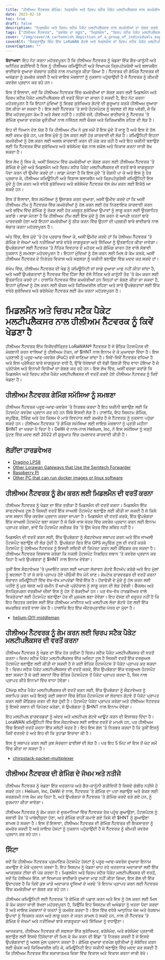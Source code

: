 ```yaml
---
title: "ਹੀਲੀਅਮ ਨੈੱਟਵਰਕ ਗੇਮਿੰਗ: ਮਿਡਲਮੈਨ ਅਤੇ ਚਿਰਪ ਸਟੈਕ ਪੈਕੇਟ ਮਲਟੀਪਲੈਕਸਰ ਨਾਲ ਕਮਜ਼ੋਰੀਆਂ ਦਾ ਸ਼ੋਸ਼ਣ ਕਰਨਾ"
date: 2023-02-18
toc: true
draft: false
description: "ਮਿਡਲਮੈਨ ਅਤੇ ਚਿਰਪ ਸਟੈਕ ਪੈਕੇਟ ਮਲਟੀਪਲੈਕਸਰ ਨਾਲ ਕਮਜ਼ੋਰੀਆਂ ਦਾ ਸ਼ੋਸ਼ਣ ਕਰਕੇ ਹੀਲੀਅਮ ਨੈੱਟਵਰਕ ਨੂੰ ਕਿਵੇਂ ਖੇਡਣਾ ਹੈ, ਨਾਲ ਹੀ ਅਜਿਹਾ ਕਰਨ ਦੇ ਜੋਖਮਾਂ ਅਤੇ ਨਤੀਜਿਆਂ ਬਾਰੇ ਜਾਣੋ।"
tags: ["ਹੀਲੀਅਮ ਨੈੱਟਵਰਕ", "ਕਵਰੇਜ ਦਾ ਸਬੂਤ", "ਮਿਡਲਮੈਨ", "ਚਿਰਪ ਸਟੈਕ ਪੈਕੇਟ ਮਲਟੀਪਲੈਕਸਰ", "ਗੇਮਿੰਗ", "ਕਮਜ਼ੋਰੀਆਂ ਦਾ ਸ਼ੋਸ਼ਣ ਕਰਨਾ", "LoRaWAN ਨੈੱਟਵਰਕ", "cryptocurrency", "ਬਲਾਕਚੈਨ", "ਵਿਕੇਂਦਰੀਕ੍ਰਿਤ ਨੈੱਟਵਰਕ", "ਹੌਟਸਪੌਟ", "ਸਪੂਫਿੰਗ", "ਧੋਖਾਧੜੀ", "ਗੈਰ ਕਾਨੂੰਨੀ ਗਤੀਵਿਧੀ", "ਜੁਰਮਾਨੇ", "ਨੈੱਟਵਰਕ ਦੀ ਇਕਸਾਰਤਾ", "ਇਨਾਮ", "ਖਤਰਨਾਕ ਅਦਾਕਾਰ", "ਨੈੱਟਵਰਕ ਸੁਰੱਖਿਆ", "ਜਾਇਜ਼ ਮੇਜ਼ਬਾਨ"]
cover: "/img/cover/A_cartoonish_depiction_of_a_group_of_individuals_exploiting.png"
coverAlt: "ਬੈਕਗ੍ਰਾਉਂਡ ਵਿੱਚ ਇੱਕ LoRaWAN ਗੇਟਵੇ ਅਤੇ ਮਿਡਲਮੈਨ ਜਾਂ ਚਿਰਪ ਸਟੈਕ ਪੈਕੇਟ ਮਲਟੀਪਲੈਕਸਰ ਦੇ ਚਿੱਤਰ ਦੇ ਨਾਲ ਇੱਕ ਹੀਲੀਅਮ ਬੈਲੂਨ ਦਾ ਸ਼ੋਸ਼ਣ ਕਰਨ ਵਾਲੇ ਵਿਅਕਤੀਆਂ ਦੇ ਇੱਕ ਸਮੂਹ ਦਾ ਇੱਕ ਕਾਰਟੂਨਿਸ਼ ਚਿੱਤਰਣ।"
coverCaption: ""
---
```


**ਬੇਦਾਅਵਾ**:
ਇਹ ਨੋਟ ਕਰਨਾ ਮਹੱਤਵਪੂਰਨ ਹੈ ਕਿ ਹੀਲੀਅਮ ਨੈੱਟਵਰਕ ਨੂੰ ਖੇਡਣਾ ਇੱਕ ਗੈਰ-ਕਾਨੂੰਨੀ ਅਤੇ ਅਨੈਤਿਕ ਗਤੀਵਿਧੀ ਹੈ ਜਿਸ ਨੂੰ ਹੀਲੀਅਮ ਕਮਿਊਨਿਟੀ ਅਤੇ ਵਿਆਪਕ ਕ੍ਰਿਪਟੋਕਰੰਸੀ ਅਤੇ ਬਲਾਕਚੈਨ ਭਾਈਚਾਰੇ ਦੁਆਰਾ ਜ਼ੋਰਦਾਰ ਤਰੀਕੇ ਨਾਲ ਨਾਮਨਜ਼ੂਰ ਕੀਤਾ ਗਿਆ ਹੈ। ਨੈੱਟਵਰਕ ਦੀ ਗੇਮਿੰਗ ਨੈੱਟਵਰਕ ਦੀ ਅਖੰਡਤਾ ਨੂੰ ਕਮਜ਼ੋਰ ਕਰਦੀ ਹੈ ਅਤੇ ਜਾਇਜ਼ ਮੇਜ਼ਬਾਨਾਂ ਨੂੰ ਨੁਕਸਾਨ ਪਹੁੰਚਾਉਂਦੀ ਹੈ ਜੋ ਨੈੱਟਵਰਕ ਨੂੰ ਕੀਮਤੀ ਕਵਰੇਜ ਪ੍ਰਦਾਨ ਕਰ ਰਹੇ ਹਨ।

ਇਸ ਤੋਂ ਇਲਾਵਾ, ਜਦੋਂ ਕਿ ਹੀਲੀਅਮ ਨੈਟਵਰਕ ਵਿੱਚ ਕਮਜ਼ੋਰੀਆਂ ਦਾ ਸ਼ੋਸ਼ਣ ਕਰਨ ਲਈ ਮਿਡਲਮੈਨ ਅਤੇ ਚਿਰਪ ਸਟੈਕ ਪੈਕੇਟ ਮਲਟੀਪਲੈਕਸਰ ਦੀ ਵਰਤੋਂ ਚਿੰਤਾ ਦਾ ਕਾਰਨ ਹੋ ਸਕਦੀ ਹੈ, ਇਹ ਨੋਟ ਕਰਨਾ ਮਹੱਤਵਪੂਰਨ ਹੈ ਕਿ ਇਹਨਾਂ ਮੁੱਦਿਆਂ ਨੂੰ ਸਿਰਫ ਸੁਰੱਖਿਅਤ ਗੇਟਵੇ ਦੀ ਸ਼ੁਰੂਆਤ ਕਰਕੇ ਹੀਲੀਅਮ ਦੁਆਰਾ ਹੱਲ ਕੀਤਾ ਜਾ ਸਕਦਾ ਹੈ। ਇਸ ਲਈ ਨੈੱਟਵਰਕ 'ਤੇ ਸਾਰੇ ਹੌਟਸਪੌਟਸ ਨੂੰ ਬਦਲਣ ਦੀ ਲੋੜ ਪਵੇਗੀ, ਜੋ ਕਿ ਇੱਕ ਮਹੱਤਵਪੂਰਨ ਕੰਮ ਹੈ ਅਤੇ ਸੰਭਵ ਨਹੀਂ ਹੈ। ਨਤੀਜੇ ਵਜੋਂ, ਹੀਲੀਅਮ ਭਾਈਚਾਰੇ ਨੂੰ ਨੈੱਟਵਰਕ 'ਤੇ ਗੇਮਿੰਗ ਦੁਆਰਾ ਦਰਪੇਸ਼ ਚੁਣੌਤੀਆਂ ਨਾਲ ਨਜਿੱਠਣ ਲਈ ਚੌਕਸ ਅਤੇ ਕਿਰਿਆਸ਼ੀਲ ਰਹਿਣ ਦੀ ਲੋੜ ਹੈ।

ਇਹ ਵੀ ਧਿਆਨ ਦੇਣ ਯੋਗ ਹੈ ਕਿ ਹੀਲੀਅਮ ਟੀਮ ਨੇ ਕੁਝ ਸਮੇਂ ਤੋਂ ਇਸ ਮੁੱਦੇ ਤੋਂ ਜਾਣੂ ਹੈ ਅਤੇ ਇਸ ਦੇ ਹੱਲ ਲਈ ਕਦਮ ਚੁੱਕੇ ਹਨ, ਪਰ ਇਸ ਮੁੱਦੇ ਨੂੰ ਹੱਲ ਕਰਨ ਲਈ ਹੋਰ ਕਾਰਵਾਈ ਦੀ ਲੋੜ ਹੈ। ਕਮਿਊਨਿਟੀ ਇਹਨਾਂ ਕਮਜ਼ੋਰੀਆਂ ਨੂੰ ਹੱਲ ਕਰਨ ਲਈ ਅਸਲ ਕਾਰਵਾਈ ਕਰਨ ਦੀ ਮੰਗ ਕਰ ਰਹੀ ਹੈ ਅਤੇ ਇਹ ਯਕੀਨੀ ਬਣਾਉਣ ਲਈ ਕਿ ਨੈੱਟਵਰਕ ਇੱਕ ਸੁਰੱਖਿਅਤ ਅਤੇ ਭਰੋਸੇਮੰਦ ਢੰਗ ਨਾਲ ਸਕੇਲ ਅਤੇ ਵਿਕਾਸ ਕਰਨਾ ਜਾਰੀ ਰੱਖ ਸਕਦਾ ਹੈ।

ਇਸ ਲੇਖ ਨੂੰ ਲਿਖ ਕੇ, ਅਸੀਂ ਸਿਸਟਮ ਵਿੱਚ ਕਮਜ਼ੋਰੀਆਂ ਦਾ ਸ਼ੋਸ਼ਣ ਕਰਨ ਲਈ ਹੀਲੀਅਮ ਨੈੱਟਵਰਕ 'ਤੇ ਗੇਮਿੰਗ ਦੇ ਮੁੱਦੇ ਅਤੇ ਮਿਡਲਮੈਨ ਅਤੇ ਚਿਰਪ ਸਟੈਕ ਪੈਕੇਟ ਮਲਟੀਪਲੈਕਸਰ ਦੀ ਵਰਤੋਂ ਬਾਰੇ ਜਾਗਰੂਕਤਾ ਪੈਦਾ ਕਰਨ ਦੀ ਉਮੀਦ ਕਰਦੇ ਹਾਂ। ਸਾਡਾ ਮੰਨਣਾ ਹੈ ਕਿ ਇਸ ਮੁੱਦੇ 'ਤੇ ਰੌਸ਼ਨੀ ਪਾ ਕੇ ਅਤੇ ਇਸ ਨੂੰ ਹੋਰ ਪ੍ਰਚਾਰ ਕੇ, ਹੀਲੀਅਮ ਕਮਿਊਨਿਟੀ ਅਤੇ ਵਿਸ਼ਾਲ ਬਲਾਕਚੈਨ ਅਤੇ ਕ੍ਰਿਪਟੋਕੁਰੰਸੀ ਕਮਿਊਨਿਟੀ ਇਸ ਮੁੱਦੇ ਨੂੰ ਹੱਲ ਕਰਨ ਅਤੇ ਵਧੇਰੇ ਸੁਰੱਖਿਅਤ ਅਤੇ ਭਰੋਸੇਮੰਦ ਨੈੱਟਵਰਕ ਵੱਲ ਕੰਮ ਕਰਨ ਲਈ ਇਕੱਠੇ ਆ ਸਕਦੇ ਹਨ।

ਇਸ ਤੋਂ ਇਲਾਵਾ, ਇਸ ਸਮੱਸਿਆ ਨੂੰ ਉਜਾਗਰ ਕਰਨ ਦੁਆਰਾ, ਅਸੀਂ ਉਮੀਦ ਕਰਦੇ ਹਾਂ ਕਿ ਅਸੀਂ ਹੀਲੀਅਮ ਟੀਮ ਨੂੰ ਨੈੱਟਵਰਕ ਵਿੱਚ ਕਮਜ਼ੋਰੀਆਂ ਨੂੰ ਹੱਲ ਕਰਨ ਲਈ ਹੋਰ ਨਿਰਣਾਇਕ ਕਾਰਵਾਈ ਕਰਨ ਅਤੇ ਭਵਿੱਖ ਵਿੱਚ ਗੇਮਿੰਗ ਨੂੰ ਰੋਕਣ ਲਈ ਹੋਰ ਮਜ਼ਬੂਤ ਸੁਰੱਖਿਆ ਉਪਾਵਾਂ ਨੂੰ ਲਾਗੂ ਕਰਨ ਲਈ ਉਤਸ਼ਾਹਿਤ ਕਰਾਂਗੇ। ਸਾਡਾ ਮੰਨਣਾ ਹੈ ਕਿ ਹੀਲੀਅਮ ਟੀਮ ਲਈ ਇਸ ਮੁੱਦੇ ਨੂੰ ਹੱਲ ਕਰਨ ਦੇ ਆਪਣੇ ਯਤਨਾਂ ਬਾਰੇ ਪਾਰਦਰਸ਼ੀ ਹੋਣਾ ਅਤੇ ਇਹਨਾਂ ਕਮਜ਼ੋਰੀਆਂ ਨੂੰ ਠੀਕ ਕਰਨ ਵਿੱਚ ਉਹਨਾਂ ਦੀ ਪ੍ਰਗਤੀ ਬਾਰੇ ਭਾਈਚਾਰੇ ਨਾਲ ਸੰਚਾਰ ਕਰਨਾ ਮਹੱਤਵਪੂਰਨ ਹੈ।

ਅੰਤ ਵਿੱਚ, ਇਸ ਮੁੱਦੇ 'ਤੇ ਹੋਰ ਪ੍ਰਚਾਰ ਲਿਆ ਕੇ, ਅਸੀਂ ਉਮੀਦ ਕਰਦੇ ਹਾਂ ਕਿ ਹੇਲੀਅਮ ਨੈੱਟਵਰਕ 'ਤੇ ਗੇਮਿੰਗ ਦੇ ਜੋਖਮਾਂ ਅਤੇ ਨਤੀਜਿਆਂ ਬਾਰੇ ਵਧੇਰੇ ਜਾਗਰੂਕਤਾ ਅਤੇ ਸਿੱਖਿਆ ਨੂੰ ਉਤਸ਼ਾਹਿਤ ਕੀਤਾ ਜਾਵੇਗਾ। ਉਪਭੋਗਤਾਵਾਂ ਲਈ ਨੈੱਟਵਰਕ 'ਤੇ ਨੈਤਿਕ ਵਿਵਹਾਰ ਦੇ ਮਹੱਤਵ ਅਤੇ ਗੇਮਿੰਗ ਕਾਰਨ ਹੋਣ ਵਾਲੇ ਸੰਭਾਵੀ ਨੁਕਸਾਨ ਨੂੰ ਸਮਝਣਾ ਮਹੱਤਵਪੂਰਨ ਹੈ। ਇਹਨਾਂ ਮੁੱਦਿਆਂ ਨੂੰ ਹੱਲ ਕਰਨ ਲਈ ਮਿਲ ਕੇ ਕੰਮ ਕਰਕੇ, ਅਸੀਂ ਹੀਲੀਅਮ ਨੈੱਟਵਰਕ ਦੇ ਨਿਰੰਤਰ ਵਿਕਾਸ ਅਤੇ ਸਫਲਤਾ ਨੂੰ ਯਕੀਨੀ ਬਣਾਉਣ ਵਿੱਚ ਮਦਦ ਕਰ ਸਕਦੇ ਹਾਂ।

ਸੰਖੇਪ ਵਿੱਚ, ਹੀਲੀਅਮ ਨੈੱਟਵਰਕ ਦੀ ਖੇਡ ਨੂੰ ਕਮਿਊਨਿਟੀ ਜਾਂ ਸਾਡੇ ਦੁਆਰਾ ਮਾਫ਼ ਨਹੀਂ ਕੀਤਾ ਜਾਂਦਾ ਹੈ, ਅਤੇ ਅਸੀਂ ਉਪਭੋਗਤਾਵਾਂ ਨੂੰ ਨੈੱਟਵਰਕ ਵਿੱਚ ਹਿੱਸਾ ਲੈਣ ਵੇਲੇ ਨੈਤਿਕ ਅਤੇ ਕਾਨੂੰਨੀ ਤੌਰ 'ਤੇ ਕੰਮ ਕਰਨ ਲਈ ਉਤਸ਼ਾਹਿਤ ਕਰਦੇ ਹਾਂ। ਹਾਲਾਂਕਿ ਨੈਟਵਰਕ ਵਿੱਚ ਕਮਜ਼ੋਰੀਆਂ ਹਨ ਜਿਨ੍ਹਾਂ ਦਾ ਸ਼ੋਸ਼ਣ ਕੀਤਾ ਜਾ ਸਕਦਾ ਹੈ, ਇਹਨਾਂ ਮੁੱਦਿਆਂ ਨੂੰ ਹੱਲ ਕਰਨ ਲਈ ਚੌਕਸ ਅਤੇ ਕਿਰਿਆਸ਼ੀਲ ਰਹਿਣਾ ਅਤੇ ਸਾਰੇ ਉਪਭੋਗਤਾਵਾਂ ਲਈ ਇੱਕ ਵਧੇਰੇ ਸੁਰੱਖਿਅਤ ਅਤੇ ਭਰੋਸੇਮੰਦ ਨੈੱਟਵਰਕ ਲਈ ਕੰਮ ਕਰਨਾ ਮਹੱਤਵਪੂਰਨ ਹੈ।

# ਮਿਡਲਮੈਨ ਅਤੇ ਚਿਰਪ ਸਟੈਕ ਪੈਕੇਟ ਮਲਟੀਪਲੈਕਸਰ ਨਾਲ ਹੀਲੀਅਮ ਨੈੱਟਵਰਕ ਨੂੰ ਕਿਵੇਂ ਖੇਡਣਾ ਹੈ
ਹੀਲੀਅਮ ਨੈੱਟਵਰਕ ਇੱਕ ਵਿਕੇਂਦਰੀਕ੍ਰਿਤ LoRaWAN® ਨੈੱਟਵਰਕ ਹੈ ਜੋ ਭੌਤਿਕ ਹੌਟਸਪੌਟਸ ਦੀ ਮੇਜ਼ਬਾਨੀ ਕਰਨ ਵਾਲਿਆਂ ਨੂੰ ਹੀਲੀਅਮ ਟੋਕਨ, ਜਾਂ $HNT ਨਾਲ ਇਨਾਮ ਦੇ ਕੇ ਮੁਆਵਜ਼ਾ ਦਿੰਦਾ ਹੈ। ਇਸ ਪ੍ਰਣਾਲੀ ਨੂੰ ਪਰੂਫ-ਆਫ-ਕਵਰੇਜ (PoC) ਵਜੋਂ ਜਾਣਿਆ ਜਾਂਦਾ ਹੈ। ਜਿਵੇਂ-ਜਿਵੇਂ ਨੈੱਟਵਰਕ ਵਧਿਆ ਹੈ ਅਤੇ ਇਸ ਪ੍ਰੋਜੈਕਟ ਬਾਰੇ ਜਾਗਰੂਕਤਾ ਵਧੀ ਹੈ, ਉੱਥੇ ਧੋਖੇਬਾਜ਼ਾਂ ਦੀ ਵੱਡੀ ਗਿਣਤੀ ਵਿੱਚ ਵਾਧਾ ਹੋਇਆ ਹੈ ਜੋ ਪ੍ਰੋਟੋਕੋਲ ਅਤੇ ਇਨਾਮੀ ਵਿਧੀਆਂ ਦਾ ਸ਼ੋਸ਼ਣ ਕਰ ਰਹੇ ਹਨ। ਇਸ ਲੇਖ ਵਿੱਚ, ਅਸੀਂ ਚਰਚਾ ਕਰਾਂਗੇ ਕਿ ਮਿਡਲਮੈਨ ਅਤੇ ਚਿਰਪ ਸਟੈਕ ਪੈਕੇਟ ਮਲਟੀਪਲੈਕਸਰ ਦੀ ਵਰਤੋਂ ਕਰਦੇ ਹੋਏ ਹੀਲੀਅਮ ਨੈਟਵਰਕ ਨੂੰ ਕਿਵੇਂ ਖੇਡਣਾ ਹੈ।

## ਹੀਲੀਅਮ ਨੈੱਟਵਰਕ ਗੇਮਿੰਗ ਸਮੱਸਿਆ ਨੂੰ ਸਮਝਣਾ
ਹੀਲੀਅਮ ਨੈੱਟਵਰਕ ਪਰੂਫ-ਆਫ-ਕਵਰੇਜ 'ਤੇ ਨਿਰਭਰ ਕਰਦਾ ਹੈ ਇਹ ਯਕੀਨੀ ਬਣਾਉਣ ਲਈ ਕਿ ਹੌਟਸਪੌਟ ਕਵਰੇਜ ਪ੍ਰਦਾਨ ਕਰ ਰਹੇ ਹਨ ਜਿੱਥੇ ਇਸਦੀ ਲੋੜ ਹੈ। ਹਾਲਾਂਕਿ, ਇਹ ਸਿਸਟਮ ਗੇਮਿੰਗ, ਸਪੂਫਿੰਗ, ਹੈਕਿੰਗ ਅਤੇ ਹੋਰ ਕਿਸਮ ਦੇ ਮਾੜੇ ਵਿਵਹਾਰ ਲਈ ਕਮਜ਼ੋਰ ਹੈ ਜੋ ਨੈੱਟਵਰਕ ਨੂੰ ਨੁਕਸਾਨ ਪਹੁੰਚਾ ਸਕਦੇ ਹਨ। ਹੀਲੀਅਮ ਨੈੱਟਵਰਕ 'ਤੇ ਗੇਮਿੰਗ ਸਮੱਸਿਆ ਲਈ ਜਾਇਜ਼ ਮੇਜ਼ਬਾਨਾਂ ਨੂੰ ਪ੍ਰਤੀ ਮਹੀਨਾ $HNT ਦਾ ਖਰਚਾ ਪੈ ਰਿਹਾ ਹੈ। DeWi ਦੇ ਨਾਲ-ਨਾਲ Helium, Inc, ਨੇ ਇਸ ਸਮੱਸਿਆ ਨੂੰ ਜੜ੍ਹੋਂ ਪੁੱਟਣ ਵਿੱਚ ਮਦਦ ਲਈ 2022 ਦੀ ਸ਼ੁਰੂਆਤ ਵਿੱਚ ਹਮਲਾਵਰ ਕਾਰਵਾਈ ਕੀਤੀ ਹੈ।

## ਲੋੜੀਂਦਾ ਹਾਰਡਵੇਅਰ
- [Dragino LPS8](https://www.ebay.com/sch/i.html?_nkw=dragino+lps8)
- [Other Lorawan Gateways that Use the Semtech Forwarder](https://amzn.to/41bcskb)
- [Raspberry Pi](https://amzn.to/3KjFCYp)
- [Other PC that can run docker images or linux software](https://amzn.to/3YkFhcj)

## ਹੀਲੀਅਮ ਨੈੱਟਵਰਕ ਨੂੰ ਗੇਮ ਕਰਨ ਲਈ ਮਿਡਲਮੈਨ ਦੀ ਵਰਤੋਂ ਕਰਨਾ
ਹੀਲੀਅਮ ਨੈੱਟਵਰਕ ਨੂੰ ਖੇਡਣ ਦਾ ਇੱਕ ਤਰੀਕਾ ਹੈ ਮਿਡਲਮੈਨ ਦੀ ਵਰਤੋਂ ਕਰਨਾ। ਮਿਡਲਮੈਨ ਇੱਕ ਸਾਫਟਵੇਅਰ ਟੂਲ ਹੈ ਜਿਸਦੀ ਵਰਤੋਂ ਇੱਕ ਜਾਅਲੀ ਹੌਟਸਪੌਟ ਬਣਾਉਣ ਲਈ ਕੀਤੀ ਜਾ ਸਕਦੀ ਹੈ ਜੋ ਕਿਸੇ ਖਾਸ ਸਥਾਨ ਵਿੱਚ ਕਵਰੇਜ ਪ੍ਰਦਾਨ ਕਰਦਾ ਜਾਪਦਾ ਹੈ। ਮਿਡਲਮੈਨ ਦੀ ਵਰਤੋਂ ਕਰਕੇ, ਇੱਕ ਉਪਭੋਗਤਾ ਇੱਕ ਜਾਅਲੀ ਹੌਟਸਪੌਟ ਬਣਾ ਸਕਦਾ ਹੈ ਜੋ ਕਿਸੇ ਖਾਸ ਖੇਤਰ ਵਿੱਚ ਕਵਰੇਜ ਪ੍ਰਦਾਨ ਕਰਨ ਲਈ ਇਨਾਮ ਪ੍ਰਾਪਤ ਕਰੇਗਾ, ਭਾਵੇਂ ਕਿ ਹੌਟਸਪੌਟ ਸਰੀਰਕ ਤੌਰ 'ਤੇ ਉਸ ਖੇਤਰ ਵਿੱਚ ਸਥਿਤ ਨਹੀਂ ਹੈ।

ਮਿਡਲਮੈਨ ਦੀ ਵਰਤੋਂ ਕਰਨ ਲਈ, ਇੱਕ ਉਪਭੋਗਤਾ ਨੂੰ ਸੌਫਟਵੇਅਰ ਸਥਾਪਤ ਕਰਨ ਅਤੇ ਇੱਕ ਜਾਅਲੀ ਹੌਟਸਪੌਟ ਬਣਾਉਣ ਦੀ ਲੋੜ ਹੁੰਦੀ ਹੈ. ਉਪਭੋਗਤਾ ਫਿਰ ਇੱਕ GPS ਸਪੂਫਿੰਗ ਟੂਲ ਦੀ ਵਰਤੋਂ ਕਰਕੇ ਹੌਟਸਪੌਟ ਨੂੰ ਹੇਲੀਅਮ ਨੈਟਵਰਕ ਨੂੰ ਇਸਦੀ ਸਥਿਤੀ ਦੀ ਰਿਪੋਰਟ ਕਰਨ ਲਈ ਕੌਂਫਿਗਰ ਕਰ ਸਕਦਾ ਹੈ। ਹੀਲੀਅਮ ਨੈੱਟਵਰਕ ਵਿਸ਼ਵਾਸ ਕਰੇਗਾ ਕਿ ਨਕਲੀ ਹੌਟਸਪੌਟ ਨਿਸ਼ਚਿਤ ਸਥਾਨ 'ਤੇ ਕਵਰੇਜ ਪ੍ਰਦਾਨ ਕਰ ਰਿਹਾ ਹੈ ਅਤੇ ਉਪਭੋਗਤਾ ਨੂੰ $HNT ਨਾਲ ਇਨਾਮ ਦੇਵੇਗਾ।

ਤੁਸੀਂ ਇਸ ਸੌਫਟਵੇਅਰ 'ਤੇ ਪੁਆਇੰਟ ਕਰਨ ਲਈ ਆਪਣਾ ਲੋਰਾਵਨ ਗੇਟਵੇ ਸੈੱਟਅੱਪ ਕਰੋਗੇ ਅਤੇ ਇਹ ਮੁੱਲਾਂ ਨੂੰ ਬਦਲਦਾ ਹੈ ਤਾਂ ਜੋ ਸਾਰੇ ਪ੍ਰਾਪਤ ਹੋਏ ਪੀਓਸੀ ਵੈਧ ਮੰਨੇ ਜਾਣ। ਸੇਮਟੇਕ ਫਾਰਵਰਡਰ ਦੀ ਵਰਤੋਂ ਕਰਨਾ ਲੋਰਾਵਨ ਕਮਿਊਨਿਟੀ ਵਿੱਚ ਵੱਖ-ਵੱਖ ਮਾਪਦੰਡਾਂ ਵਿੱਚੋਂ ਇੱਕ ਹੈ। ਹੇਰਾਫੇਰੀ ਦੇ ਮੁੱਦੇ ਨੂੰ ਹੱਲ ਕਰਨ ਲਈ ਪਹੀਏ ਨੂੰ ਮੁੜ ਖੋਜਣ ਅਤੇ ਜ਼ਮੀਨ ਤੋਂ ਆਪਣੇ ਪ੍ਰੋਟੋਕਾਲ ਨੂੰ ਲਾਗੂ ਕਰਨ ਦੀ ਲੋੜ ਹੋਵੇਗੀ। ਚੈੱਕਸਮ ਅਤੇ ਏਨਕ੍ਰਿਪਸ਼ਨ ਵਰਗੀਆਂ ਚੀਜ਼ਾਂ ਇਸ ਨੂੰ ਹੋਣ ਤੋਂ ਰੋਕਦੀਆਂ ਹਨ। ਪਰ ਵੱਖ-ਵੱਖ ਹਾਰਡਵੇਅਰ ਵਾਲੇ ਵਿਕਰੇਤਾਵਾਂ ਲਈ ਹੌਟਸਪੌਟ ਬਣਾਉਣਾ ਹੋਰ ਵੀ ਮੁਸ਼ਕਲ ਬਣਾ ਦੇਵੇਗਾ। ਇਹ ਦੱਸਣ ਦੀ ਜ਼ਰੂਰਤ ਨਹੀਂ ਹੈ ਕਿ ਇਹ ਬਿਹਤਰ ਕਵਰੇਜ ਲਈ ਇੱਕ ਹੀਲੀਅਮ ਮਾਈਨਰ ਅਤੇ ਮਲਟੀਪਲ ਲੋਰਾ ਗੇਟਵੇ ਹੋਣ ਲਈ ਇੱਕ ਸਮਰਥਿਤ ਵਰਤੋਂ ਵਾਲਾ ਕੇਸ ਹੈ। ਹਾਲਾਂਕਿ ਇਹ ਇੱਕ ਐਂਟਰਪ੍ਰਾਈਜ਼ ਪੱਧਰ ਦਾ ਮੁੱਦਾ ਹੈ।

 - [helium-DIY-middleman](https://github.com/curiousfokker/helium-DIY-middleman)

## ਹੀਲੀਅਮ ਨੈੱਟਵਰਕ ਨੂੰ ਗੇਮ ਕਰਨ ਲਈ ਚਿਰਪ ਸਟੈਕ ਪੈਕੇਟ ਮਲਟੀਪਲੈਕਸਰ ਦੀ ਵਰਤੋਂ ਕਰਨਾ
ਹੀਲੀਅਮ ਨੈੱਟਵਰਕ ਨੂੰ ਖੇਡਣ ਦਾ ਇੱਕ ਹੋਰ ਤਰੀਕਾ ਹੈ ਚਿਰਪ ਸਟੈਕ ਪੈਕੇਟ ਮਲਟੀਪਲੈਕਸਰ ਦੀ ਵਰਤੋਂ ਕਰਨਾ। ਚਿਰਪ ਸਟੈਕ ਪੈਕੇਟ ਮਲਟੀਪਲੈਕਸਰ ਇੱਕ ਅਜਿਹਾ ਟੂਲ ਹੈ ਜਿਸਦੀ ਵਰਤੋਂ ਇੱਕ ਵਰਚੁਅਲ ਹੌਟਸਪੌਟ ਬਣਾਉਣ ਲਈ ਕੀਤੀ ਜਾ ਸਕਦੀ ਹੈ ਜੋ ਕਈ ਭੌਤਿਕ ਹੌਟਸਪੌਟਸ ਤੋਂ ਪੈਕੇਟ ਪ੍ਰਾਪਤ ਕਰ ਸਕਦਾ ਹੈ। ਚਿਰਪ ਸਟੈਕ ਪੈਕੇਟ ਮਲਟੀਪਲੈਕਸਰ ਦੀ ਵਰਤੋਂ ਕਰਕੇ, ਇੱਕ ਉਪਭੋਗਤਾ ਇੱਕ ਵਰਚੁਅਲ ਹੌਟਸਪੌਟ ਬਣਾ ਸਕਦਾ ਹੈ ਜੋ ਕਈ ਸਥਾਨਾਂ ਵਿੱਚ ਭੌਤਿਕ ਹੌਟਸਪੌਟਸ ਤੋਂ ਪੈਕੇਟ ਪ੍ਰਾਪਤ ਕਰਦਾ ਹੈ, ਜਿਸ ਨਾਲ ਪ੍ਰਾਪਤ ਕੀਤੇ ਇਨਾਮਾਂ ਵਿੱਚ ਵਾਧਾ ਹੋਵੇਗਾ।

Chirp ਸਟੈਕ ਪੈਕੇਟ ਮਲਟੀਪਲੈਕਸਰ ਦੀ ਵਰਤੋਂ ਕਰਨ ਲਈ, ਇੱਕ ਉਪਭੋਗਤਾ ਨੂੰ ਸੌਫਟਵੇਅਰ ਨੂੰ ਸਥਾਪਿਤ ਕਰਨ ਅਤੇ ਇਸਨੂੰ ਕਈ ਸਥਾਨਾਂ ਵਿੱਚ ਭੌਤਿਕ ਹੌਟਸਪੌਟਸ ਜਾਂ ਲੋਰਾਵਨ ਗੇਟਵੇ ਤੋਂ ਪੈਕੇਟ ਪ੍ਰਾਪਤ ਕਰਨ ਲਈ ਕੌਂਫਿਗਰ ਕਰਨ ਦੀ ਲੋੜ ਹੁੰਦੀ ਹੈ। ਹੌਟਸਪੌਟ ਪੈਕੇਟ ਪ੍ਰਾਪਤ ਕਰੇਗਾ ਅਤੇ ਹੀਲੀਅਮ ਨੈਟਵਰਕ ਨੂੰ ਇਸਦੇ ਸਥਾਨ ਦੀ ਰਿਪੋਰਟ ਕਰੇਗਾ, ਜੋ ਉਪਭੋਗਤਾ ਨੂੰ $HNT ਨਾਲ ਇਨਾਮ ਦੇਵੇਗਾ।

ਇਹ ਮਲਟੀਪਲ ਫਾਰਵਰਡਰਾਂ ਨੂੰ ਅੰਦਰ ਅਤੇ ਮਲਟੀਪਲ ਗੇਟਵੇ ਆਊਟ ਕਰਨ ਦੀ ਇਜਾਜ਼ਤ ਦਿੰਦਾ ਹੈ। LoraWAN ਕਮਿਊਨਿਟੀ ਵਿੱਚ ਇਸ ਸੌਫਟਵੇਅਰ ਲਈ ਜਾਇਜ਼ ਵਰਤੋਂ ਦੇ ਮਾਮਲੇ ਹਨ, ਪਰ ਹੀਲੀਅਮ ਵਿੱਚ ਇਸਦੀ ਵਰਤੋਂ ਕਰਨਾ ਇੱਕ ਸਲੇਟੀ ਖੇਤਰ ਹੈ। ਇਹ ਇਸ ਗੱਲ 'ਤੇ ਨਿਰਭਰ ਕਰਦਾ ਹੈ ਕਿ ਤੁਸੀਂ ਇਸਨੂੰ ਕਿਵੇਂ ਵਰਤਦੇ ਹੋ ਅਤੇ ਇਹ ਵੀ ਕਿ ਤੁਹਾਡਾ ਇਰਾਦਾ ਕੀ ਹੈ।

ਇਸ ਨੂੰ ਸਥਾਪਤ ਕਰਨ ਲਈ ਕੁਝ ਸੰਰਚਨਾ ਫਾਈਲਾਂ ਦੀ ਲੋੜ ਹੈ। ਪਰ ਇਹ 5 ਮਿੰਟ ਜਾਂ ਇਸ ਤੋਂ ਘੱਟ ਸਮੇਂ ਵਿੱਚ ਕੀਤਾ ਜਾ ਸਕਦਾ ਹੈ।
- [chirpstack-packet-multiplexer](https://github.com/brocaar/chirpstack-packet-multiplexer)


## ਹੀਲੀਅਮ ਨੈੱਟਵਰਕ ਦੀ ਗੇਮਿੰਗ ਦੇ ਜੋਖਮ ਅਤੇ ਨਤੀਜੇ
ਹੀਲੀਅਮ ਨੈੱਟਵਰਕ ਨੂੰ ਖੇਡਣਾ ਇੱਕ ਖਤਰਨਾਕ ਅਤੇ ਗੈਰ-ਕਾਨੂੰਨੀ ਗਤੀਵਿਧੀ ਹੈ ਜਿਸਦੇ ਗੰਭੀਰ ਨਤੀਜੇ ਹੋ ਸਕਦੇ ਹਨ। Helium, Inc, DeWi ਦੇ ਨਾਲ, ਨੈੱਟਵਰਕ 'ਤੇ ਗੇਮਿੰਗ ਦਾ ਪਤਾ ਲਗਾਉਣ ਅਤੇ ਰੋਕਣ ਲਈ ਸਰਗਰਮੀ ਨਾਲ ਕੰਮ ਕਰ ਰਿਹਾ ਹੈ, ਅਤੇ ਉਪਭੋਗਤਾ ਜੋ ਨੈੱਟਵਰਕ 'ਤੇ ਗੇਮਿੰਗ ਕਰਦੇ ਫੜੇ ਗਏ ਹਨ, ਨੂੰ ਜੁਰਮਾਨਾ ਕੀਤਾ ਜਾਵੇਗਾ।

ਹੀਲੀਅਮ ਨੈੱਟਵਰਕ ਨੂੰ ਗੇਮ ਕਰਨ ਦੇ ਜੁਰਮਾਨਿਆਂ ਵਿੱਚ ਨੈੱਟਵਰਕ ਤੱਕ ਪਹੁੰਚ ਗੁਆਉਣਾ, ਹੌਟਸਪੌਟਸ ਨੂੰ ਸਥਾਈ ਤੌਰ 'ਤੇ ਪਾਬੰਦੀਸ਼ੁਦਾ ਹੋਣਾ, ਅਤੇ ਗੇਮਿੰਗ ਰਾਹੀਂ ਕਮਾਏ ਗਏ ਕਿਸੇ ਵੀ $HNT ਨੂੰ ਗੁਆਉਣਾ ਸ਼ਾਮਲ ਹੋ ਸਕਦਾ ਹੈ। ਇਸ ਤੋਂ ਇਲਾਵਾ, ਹੀਲੀਅਮ ਨੈੱਟਵਰਕ ਦੀ ਗੇਮਿੰਗ ਨੈੱਟਵਰਕ ਦੀ ਇਕਸਾਰਤਾ ਨੂੰ ਕਮਜ਼ੋਰ ਕਰਦੀ ਹੈ ਅਤੇ ਜਾਇਜ਼ ਹੋਸਟਾਂ ਨੂੰ ਨੁਕਸਾਨ ਪਹੁੰਚਾਉਂਦੀ ਹੈ ਜੋ ਨੈੱਟਵਰਕ ਨੂੰ ਕੀਮਤੀ ਕਵਰੇਜ ਪ੍ਰਦਾਨ ਕਰ ਰਹੇ ਹਨ।

## ਸਿੱਟਾ
ਜਦੋਂ ਕਿ ਹੀਲੀਅਮ ਨੈਟਵਰਕ ਪ੍ਰਮਾਣਿਕ ਹੌਟਸਪੌਟ ਹੋਸਟਾਂ ਨੂੰ ਪਰੂਫ-ਆਫ-ਕਵਰੇਜ ਦੁਆਰਾ ਇਨਾਮ ਕਮਾਉਣ ਦੇ ਮੌਕੇ ਪ੍ਰਦਾਨ ਕਰਦਾ ਹੈ, ਇਹ ਸਿਸਟਮ ਨੂੰ ਖੇਡਣਾ ਚਾਹ ਰਹੇ ਖਤਰਨਾਕ ਅਦਾਕਾਰਾਂ ਲਈ ਇੱਕ ਆਕਰਸ਼ਕ ਟੀਚਾ ਵੀ ਪੇਸ਼ ਕਰਦਾ ਹੈ। ਮਿਡਲਮੈਨ ਅਤੇ ਚਿਰਪ ਸਟੈਕ ਪੈਕੇਟ ਮਲਟੀਪਲੈਕਸਰ ਦੀ ਵਰਤੋਂ, ਜਦੋਂ ਕਿ ਹੇਲੀਅਮ ਇੰਕ. ਜਾਂ ਵਿਆਪਕ ਭਾਈਚਾਰੇ ਦੁਆਰਾ ਮਾਫ਼ ਨਹੀਂ ਕੀਤਾ ਗਿਆ, ਇਸ ਗੱਲ ਦੀ ਇੱਕ ਉਦਾਹਰਣ ਹੈ ਕਿ ਕਿਵੇਂ ਕੁਝ ਮਾੜੇ ਅਦਾਕਾਰ ਦੂਜਿਆਂ ਦੇ ਖਰਚੇ 'ਤੇ ਇਨਾਮ ਪ੍ਰਾਪਤ ਕਰਨ ਲਈ ਨੈਟਵਰਕ ਵਿੱਚ ਕਮਜ਼ੋਰੀਆਂ ਦਾ ਸ਼ੋਸ਼ਣ ਕਰ ਰਹੇ ਹਨ।

ਹੀਲੀਅਮ ਕਮਿਊਨਿਟੀ ਲਈ ਨੈੱਟਵਰਕ 'ਤੇ ਗੇਮਿੰਗ ਦੀ ਪਛਾਣ ਕਰਨ ਅਤੇ ਇਸ ਨੂੰ ਹੱਲ ਕਰਨ ਲਈ ਮਿਲ ਕੇ ਕੰਮ ਕਰਨਾ ਜਾਰੀ ਰੱਖਣਾ ਮਹੱਤਵਪੂਰਨ ਹੈ, ਕਿਉਂਕਿ ਇਹ ਸਿਸਟਮ ਦੀ ਅਖੰਡਤਾ ਨੂੰ ਖਤਰਾ ਪੈਦਾ ਕਰਦਾ ਹੈ ਅਤੇ ਜਾਇਜ਼ ਮੇਜ਼ਬਾਨਾਂ ਦੇ ਯਤਨਾਂ ਨੂੰ ਕਮਜ਼ੋਰ ਕਰਦਾ ਹੈ। ਇਸ ਵਿੱਚ ਵਧੇਰੇ ਆਧੁਨਿਕ ਖੋਜ ਅਤੇ ਰੋਕਥਾਮ ਉਪਾਵਾਂ ਨੂੰ ਵਿਕਸਤ ਕਰਨ ਅਤੇ ਲਾਗੂ ਕਰਨ ਦੇ ਯਤਨ ਸ਼ਾਮਲ ਹੋ ਸਕਦੇ ਹਨ, ਨਾਲ ਹੀ ਨੈੱਟਵਰਕ 'ਤੇ ਗੇਮਿੰਗ ਦੇ ਜੋਖਮਾਂ ਅਤੇ ਨਤੀਜਿਆਂ ਬਾਰੇ ਜਾਗਰੂਕਤਾ ਅਤੇ ਸਿੱਖਿਆ ਨੂੰ ਵਧਾਉਣਾ।

ਆਖਰਕਾਰ, ਹੀਲੀਅਮ ਨੈਟਵਰਕ ਦੀ ਸਫਲਤਾ ਇੱਕ ਸੁਰੱਖਿਅਤ, ਭਰੋਸੇਮੰਦ, ਅਤੇ ਭਰੋਸੇਮੰਦ ਪ੍ਰਣਾਲੀ ਬਣਾਉਣ ਲਈ ਇਸਦੇ ਹਿੱਸੇਦਾਰਾਂ ਦੀ ਮਿਲ ਕੇ ਕੰਮ ਕਰਨ ਦੀ ਇੱਛਾ 'ਤੇ ਨਿਰਭਰ ਕਰਦੀ ਹੈ ਜੋ ਇਸਦੇ ਉਪਭੋਗਤਾਵਾਂ ਨੂੰ ਅਸਲ ਮੁੱਲ ਪ੍ਰਦਾਨ ਕਰਦਾ ਹੈ। ਗੇਮਿੰਗ ਦੁਆਰਾ ਦਰਪੇਸ਼ ਚੁਣੌਤੀਆਂ ਨੂੰ ਸੰਬੋਧਿਤ ਕਰਨ ਲਈ ਚੌਕਸ ਅਤੇ ਕਿਰਿਆਸ਼ੀਲ ਰਹਿ ਕੇ, ਕਮਿਊਨਿਟੀ ਇਹ ਯਕੀਨੀ ਬਣਾਉਣ ਵਿੱਚ ਮਦਦ ਕਰ ਸਕਦੀ ਹੈ ਕਿ ਹੀਲੀਅਮ ਨੈੱਟਵਰਕ ਇੱਕ ਸਕਾਰਾਤਮਕ ਦਿਸ਼ਾ ਵਿੱਚ ਵਿਕਾਸ ਅਤੇ ਵਿਕਾਸ ਕਰਨਾ ਜਾਰੀ ਰੱਖੇ।